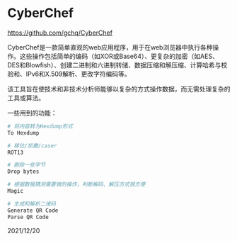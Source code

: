 # CyberChef

https://github.com/gchq/CyberChef  

CyberChef是一款简单直观的web应用程序，用于在web浏览器中执行各种操作。这些操作包括简单的编码（如XOR或Base64）、更复杂的加密（如AES、DES和Blowfish）、创建二进制和六进制转储、数据压缩和解压缩、计算哈希与校验和、IPv6和X.509解析、更改字符编码等。  

该工具旨在使技术和非技术分析师能够以复杂的方式操作数据，而无需处理复杂的工具或算法。  

一些用到的功能：  
```r
# 将内容转为Hexdump形式
To Hexdump

# 移位/凯撒/caser
ROT13

# 删除一些字节
Drop bytes

# 根据数据猜测需要做的操作，判断解码、解压方式很方便
Magic

# 生成和解析二维码
Generate QR Code
Parse QR Code
```


2021/12/20  
